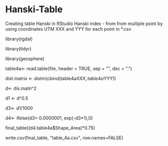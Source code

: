 # Hanski-Table
Creating table Hanski in RStudio
Hanski index - from from multiple point by using coordinates UTM XXX and YYY for each point in *.csv


library(rgdal)

library(tidyr)

library(geosphere)


table4a<- read.table(file, header = TRUE, sep = "", dec = ".")



dist.matrix <- distm(cbind(table4a$XXX, table4a$YYY))

d<- dis.matri^2


d1 <- d^0.5


d3<- d1/1000


d4<- ifelse(d3> 0.0000001, exp(-d3*1),0)

final_table((d4.table4a$Shape_Area)*0.75)


write.csv(final_table, "table_4a.csv", row.names=FALSE)
